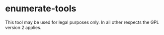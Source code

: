 # enumerate-tools
This tool may be used for legal purposes only. In all other respects the GPL version 2 applies.
